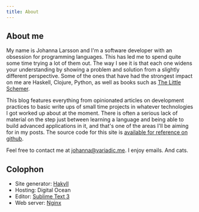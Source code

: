 ```yaml
---
title: About
---
```


## About me

My name is Johanna Larsson and I'm a software developer with an obsession for programming languages. This has led me to spend quite some time trying a lot of them out. The way I see it is that each one widens your understanding by showing a problem and solution from a slightly different perspective. Some of the ones that have had the strongest impact on me are Haskell, Clojure, Python, as well as books such as [The Little Schemer][tls].

This blog features everything from opinionated articles on development practices to basic write ups of small time projects in whatever technologies I got worked up about at the moment. There is often a serious lack of material on the step just between learning a language and being able to build advanced applications in it, and that's one of the areas I'll be aiming for in my posts. The source code for this site is [available for reference on github][variadicgh].

Feel free to contact me at <johanna@variadic.me>. I enjoy emails. And cats.

## Colophon

- Site generator: [Hakyll][hakyll]
- Hosting: Digital Ocean
- Editor: [Sublime Text 3][subl]
- Web server: [Nginx][nginx]

[hakyll]: http://jaspervdj.be/hakyll/
[markdown]: http://daringfireball.net/projects/markdown/
[subl]: http://www.sublimetext.com/2
[nginx]: http://nginx.org/
[variadicgh]: https://github.com/yuhama/variadic.me
[tls]: http://mitpress.mit.edu/books/little-schemer
